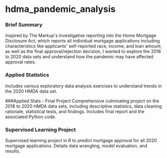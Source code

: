 # hdma_pandemic_analysis

### Brief Summary
Inspired by The Markup's investigative reporting into the Home Mortgage Disclosure Act, which reports all individual mortgage applications including characteristics like applicants' self-reported race, income, and loan amount, as well as the final approval/rejection decision, I wanted to explore the 2018 to 2020 data sets and understand how the pandemic may have affected approval rates.

### Applied Statistics
Includes various exploratory data analysis exercises to understand trends in the 2020 HMDA data set.

###Applied Stats - Final Project
Comprehensive culminating project on the 2018 to 2020 HMDA data sets, including descriptive statistics, data cleaning rationale, statistical tests, and findings.  Includes final report and the associated Python code.

### Supervised Learning Project

Supervised learning project in R to predict mortgage approval for all 2020 mortgage applications.  Details data wrangling, model evaluation, and results.
